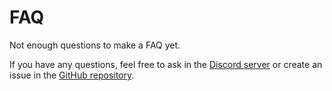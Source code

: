 # FAQ

Not enough questions to make a FAQ yet.

If you have any questions, feel free
to ask in the [Discord server](https://discord.gg/Fgzpwtwdtm) or
create an issue in the [GitHub repository](https://github.com/vadim-su/asyncord).
